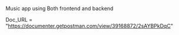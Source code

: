 Music app using Both frontend and backend 

Doc_URL = "https://documenter.getpostman.com/view/39168872/2sAYBPkDqC"
